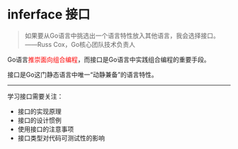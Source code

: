 # inferface 接口
> 如果要从Go语言中挑选出一个语言特性放入其他语言，我会选择接口。
——Russ Cox，Go核心团队技术负责人


Go语言<font color="red">推崇面向组合编程</font>，而接口是Go语言中实践组合编程的重要手段。

接口是Go这门静态语言中唯一“动静兼备”的语言特性。

---

学习接口需要关注：
- 接口的实现原理
- 接口的设计惯例
- 使用接口的注意事项
- 接口类型对代码可测试性的影响